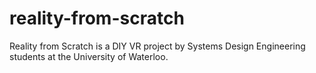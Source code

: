 # reality-from-scratch
Reality from Scratch is a DIY VR project by Systems Design Engineering students at the University of Waterloo.
